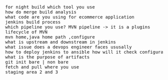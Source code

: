 <pre>
for night build which tool you use
how do merge build analysis
what code are you using for ecommerce application
jenkins build process
which pipeline you use? MVN pipeline -> it is a plugins
lifecycle of MVN
mvn home,java home path ,configure
what is upstream and downstream in jenkins
what issue does a devops engineer faces ususally
how to deploy jenkins to ansible how will it check configuration
what is the purpose of artifacts
git init bare | non bare
fetch and pull where you use
staging area 2 and 3
</pre>